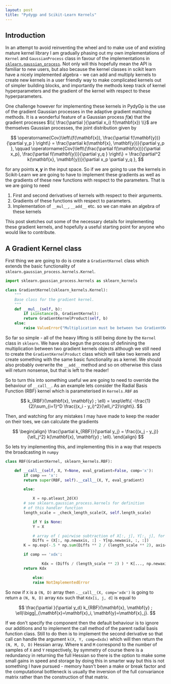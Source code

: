 ```yaml
---
layout: post
title: "Pydygp and Scikit-Learn Kernels"
---
```


## Introduction

In an attempt to avoid reinventing the wheel and to make use of and existing mature kernel library I am gradually phasing out my own implementations of `Kernel` and `GaussianProcess` class in favour of the implementations in [`sklearn.gaussian_process`](http://scikit-learn.org/stable/modules/classes.html#module-sklearn.gaussian_process). Not only will this hopefully mean the API is familiar to new users, but also because the kernel classes in scikit learn have a nicely implemented algebra - we can add and multiply kernels to create new kernels in a user friendly way to make complicated kernels out of simpler building blocks, and importantly the methods keep track of kernel hyperparameters and the gradient of the kernel with respect to these hyperparameters.

One challenge however for implementing these kernels in PydyGp is the use of the gradient Gaussian processes in the adaptive gradient matching methods. It is a wonderful feature of a Gaussian process $f(\mathbf{x})$ that the gradient processes $\\{ \frac{\partial }{\partial x_i} f(\mathbf{x}) \\}$ are themselves Gaussian processes, the joint distribution given by

$$
\operatorname{Cov}\left\{f(\mathbf{x}), \frac{\partial f(\mathbf{y})}{\partial y_p } \right\} = \frac{\partial k(\mathbf{x}, \mathbf{y})}{\partial y_p }, \qquad \operatorname{Cov}\left\{\frac{\partial f(\mathbf{x})}{\partial x_p}, \frac{\partial f(\mathbf{y})}{\partial y_q } \right\} = \frac{\partial^2 k(\mathbf{x}, \mathbf{y})}{\partial x_p \partial y_q },
$$

for any points $\mathbf{x}, \mathbf{y}$ in the input space. So if we are going to use the kernels in Scikit-Learn we are going to have to implement these gradients as well as the gradients of these new functions with respect to the parameters. That is we are going to need

1. First and second derivatives of kernels with respect to their arguments.
2. Gradients of these functions with respect to parameters.
3. Implementation of `__mul__`, `__add__` etc. so we can make an algebra of these kernels

This post sketches out some of the necessary details for implementing these gradient kernels, and hopefully a useful starting point for anyone who would like to contribute.

## A Gradient Kernel class

First thing we are going to do is create a `GradientKernel` class which extends the basic functionality of `sklearn.gaussian_process.kernels.Kernel`.

```python
import sklearn.gaussian_process.kernels as sklearn_kernels

class GradientKernel(sklearn_kernels.Kernel):
    """
    Base class for the gradient kernel.
    """
    def __mul__(self, b):
        if isinstance(b, GradientKernel):
	    return GradientKernelProduct(self, b)
	else:
	    raise ValueError("Multiplication must be between two GradientKernels")
```

So far so simple - all of the heavy lifting is still being done by the `Kernel` class in `sklearn`. We have also begun the process of definining the multiplication between two gradient kernels objects although we still need to create the `GradientKernelProduct` class which will take two kernels and create something with the same basic functionality as a kernel. We should also probably overwrite the `__add__` method and so on otherwise this class will return nonsense, but that is left to the reader!

So to turn this into something useful we are going to need to override the behaviour of `__call__`. As an example lets consider the Radial Basis Function (RBF) kernel which is parameterised in `Kernels.RBF` as

$$
k_{RBF}(\mathbf{x}, \mathbf{y} ; \ell) = \exp\left\{ -\frac{1}{2}\sum_{i=1}^D \frac{(x_i - y_i)^2}{\ell_i^2}\right\}.
$$

Then, and watching for any mistakes I may have made to keep the reader on their toes, we can calculate the gradients

$$
\begin{align}
\frac{\partial k_{RBF}}{\partial y_j} = \frac{(x_j - y_j)}{\ell_j^2} k(\mathbf{x}, \mathbf{y} ; \ell).
\end{align}
$$

So lets try implementing this, and implementing this in a way that respects the broadcasting in `numpy`
```python
class RBF(GradientKernel, sklearn_kernels.RBF):

    def __call__(self, X, Y=None, eval_gradient=False, comp='x'):
        if comp == 'x':
	    return super(RBF, self).__call__(X, Y, eval_gradient)

        else:

            X = np.atleast_2d(X)
	    # see sklearn.gaussian_process.kernels for definition
	    # of this handler function
	    length_scale = _check_length_scale(X, self.length_scale)

            if Y is None:
	        Y = X

            # array of ( pairwise subtraction of X[:, j], Y[:, j], for j=1,...,D)
            Diffs = (X[:, np.newaxis, :] - Y[np.newaxis, :, :])
	    K = np.exp(-.5 * np.sum(Diffs ** 2 / (length_scale ** 2), axis=2))

	    if comp == 'xdx':

                Kdx = (Diffs / (length_scale ** 2) ) * K[..., np.newaxis]
		return Kdx

            else:
	        raise NotImplementedError
```

So now if `X` is a `(N, D)` array then `.__call__(X, comp='xdx')` is going to return a `(N, N, D)` array `Kdx` such that `Kdx[i, j, d]` is equal to

$$
\frac{\partial }{\partial y_d} k_{RBF}(\mathbf{x}, \mathbf{y} ; \ell)\bigg|_{\mathbf{x}=\mathbf{x}_i, \mathbf{y}=\mathbf{x}_j}.
$$

If we don't specify the component then the default behaviour is to ignore our additions and to implement the call method of the parent radial basis function class. Still to do then is to implement the second derivative so that call can handle the argument `k(X, Y, comp=dxdx)` which will then return the `(N, M, D, D)` Hessian array. Where `N` and `M` correspond to the number of samples of `X` and `Y` respectively, by symmetry of course there is a redundancy in returning the full Hessian so there is the option to make some small gains in speed and storage by doing this in smarter way but this is not something I have pursued - memory hasn't been a make or break factor and the computational bottleneck is usually the inversion of the full convariance matrix rather than the construction of that matrix. 